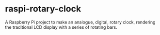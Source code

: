raspi-rotary-clock
==================

A Raspberry Pi project to make an analogue, digital, rotary clock, rendering the traditional LCD display with a series of rotating bars.
